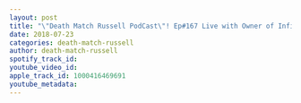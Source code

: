 ```yaml
---
layout: post
title: "\"Death Match Russell PodCast\"! Ep#167 Live with Owner of Infinity Pro \"Donnie Tsunami\"! Tune in!"
date: 2018-07-23
categories: death-match-russell
author: death-match-russell
spotify_track_id: 
youtube_video_id: 
apple_track_id: 1000416469691
youtube_metadata: 
---
```


